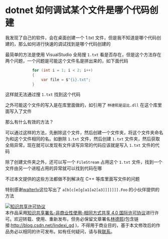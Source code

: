 # dotnet 如何调试某个文件是哪个代码创建

我发现了自己的软件，会在桌面创建一个 1.txt 文件，但是我不知道是哪个代码创建的，那么如何进行快速的调试找到是哪个代码创建的

<!--more-->
<!-- CreateTime:2020/3/5 9:26:16 -->


最简单的方法是使用 VisualStudio 全局搜 `1.txt` 看是否存在，但是这个方法存在两个问题，一个问题是可能这个文件名是拼出来的，如下面代码

```csharp
            for (int i = 1; i < 2; i++)
            {
                var file = $"{i}.txt";
            }
```

这样就无法通过搜 `1.txt` 找到这个代码

之外可能这个文件的写入是在库里面做的，如引用了 `林德熙是逗比.dll` 在这个库里面写入了文件

那么有什么有效的方法？

可以通过这样的方法，先删除这个文件，然后创建一个文件夹，将这个文件夹命名为和这个文件相同的名。如删除 `1.txt` 文件，然后创建 `1.txt` 文件夹，然后获取全局异常，现在就可以发现有文件读写异常的代码应该就是写入 `1.txt` 文件的代码

除了创建文件夹之外，还可以写一个 `FileStream` 占用这个 `1.txt` 文件，找到一个文件由另一个进程占用的异常就可以找到代码在哪

不过本文提供的这些方法都做不到解决在 C++ 等库里面写文件的问题

特别感谢[walterlv](https://blog.walterlv.com/ )这位写出了 `a[b[c[e[g[a1[a2[a3]]]]]]].Foo` 的小伙伴提供的方法

<a rel="license" href="http://creativecommons.org/licenses/by-nc-sa/4.0/"><img alt="知识共享许可协议" style="border-width:0" src="https://i.creativecommons.org/l/by-nc-sa/4.0/88x31.png" /></a><br />本作品采用<a rel="license" href="http://creativecommons.org/licenses/by-nc-sa/4.0/">知识共享署名-非商业性使用-相同方式共享 4.0 国际许可协议</a>进行许可。欢迎转载、使用、重新发布，但务必保留文章署名[林德熙](http://blog.csdn.net/lindexi_gd)(包含链接:http://blog.csdn.net/lindexi_gd )，不得用于商业目的，基于本文修改后的作品务必以相同的许可发布。如有任何疑问，请与我[联系](mailto:lindexi_gd@163.com)。
